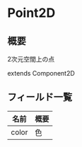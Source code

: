 # Point2D

## 概要

2次元空間上の点

extends Component2D

## フィールド一覧

| 名前  | 概要 |
| ----- | ---- |
| color | 色   |

